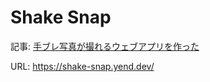 # Shake Snap

記事: [手ブレ写真が撮れるウェブアプリを作った](https://qiita.com/yend724/items/2a9d75c57566049f0325)

URL: https://shake-snap.yend.dev/